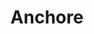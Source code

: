 ---
blog: https://medium.com/anchore
facebook: https://facebook.com/anchore
git: https://github.com/anchore
linkedin: https://linkedin.com/company/anchore
logohandle: anchoreio
slack: https://anchorecommunity.slack.com/
sort: anchore
title: Anchore
twitter: https://x.com/anchore
website: https://anchore.io/
---